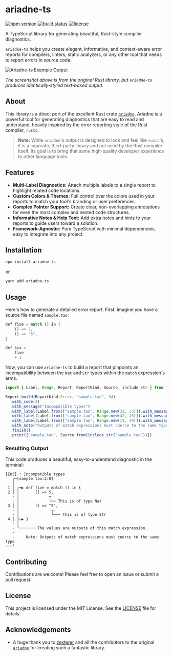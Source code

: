 
# ariadne-ts

[![npm version](https://img.shields.io/npm/v/ariadne-ts.svg?style=flat-square)](https://www.npmjs.com/package/ariadne-ts)
[![build status](https://img.shields.io/github/actions/workflow/status/Duroktar/ariadne-ts/ci.yml?style=flat-square)](https://github.com/Duroktar/ariadne-ts/actions)
[![license](https://img.shields.io/npm/l/ariadne-ts.svg?style=flat-square)](./LICENSE)

A TypeScript library for generating beautiful, Rust-style compiler diagnostics.

`ariadne-ts` helps you create elegant, informative, and context-aware error reports for compilers, linters, static analyzers, or any other tool that needs to report errors in source code.

![Ariadne-ts Example Output](https://raw.githubusercontent.com/zesterer/ariadne/main/misc/example.png)

*The screenshot above is from the original Rust library, but `ariadne-ts` produces identically-styled text-based output.*

## About

This library is a direct port of the excellent Rust crate [`ariadne`](https://github.com/zesterer/ariadne). Ariadne is a powerful tool for generating diagnostics that are easy to read and understand, heavily inspired by the error reporting style of the Rust compiler, `rustc`.

> **Note:** While `ariadne`'s output is designed to look and feel like `rustc`'s, it is a separate, third-party library and not used by the Rust compiler itself. Its goal is to bring that same high-quality developer experience to other language tools.

## Features

-   **Multi-Label Diagnostics:** Attach multiple labels to a single report to highlight related code locations.
-   **Custom Colors & Themes:** Full control over the colors used in your reports to match your tool's branding or user preferences.
-   **Complex Pointer Support:** Create clear, non-overlapping annotations for even the most complex and nested code structures.
-   **Informative Notes & Help Text:** Add extra notes and hints to your reports to guide users toward a solution.
-   **Framework-Agnostic:** Pure TypeScript with minimal dependencies, easy to integrate into any project.

## Installation

```bash
npm install ariadne-ts
````

or

```bash
yarn add ariadne-ts
```

## Usage

Here's how to generate a detailed error report. First, imagine you have a source file named `sample.tao`:

```rust
def five = match () in {
    () => 5,
    () => "5",
}

def six =
    five
    + 1
```

Now, you can use `ariadne-ts` to build a report that pinpoints an incompatibility between the `Nat` and `Str` types within the `match` expression's arms.

```typescript
import { Label, Range, Report, ReportKind, Source, include_str } from "@ariadne-ts"

Report.build(ReportKind.Error, "sample.tao", 34)
  .with_code(3)
  .with_message("Incompatible types")
  .with_label(Label.from(["sample.tao", Range.new(32, 33)]).with_message("This is of type Nat"))
  .with_label(Label.from(["sample.tao", Range.new(42, 45)]).with_message("This is of type Str"))
  .with_label(Label.from(["sample.tao", Range.new(11, 49)]).with_message("The values are outputs of this match expression."))
  .with_note("Outputs of match expressions must coerce to the same type")
  .finish()
  .print(["sample.tao", Source.from(include_str("sample.tao"))])

```

### Resulting Output

This code produces a beautiful, easy-to-understand diagnostic in the terminal:

```text
[E03] : Incompatible types
   ╭─[sample.tao:2:8]
   │
 1 │ ╭─▶ def five = match () in {
 2 │ │       () => 5,
   · │             ┬  
   · │             ╰── This is of type Nat
 3 │ │       () => "5",
   · │             ─┬─  
   · │              ╰─── This is of type Str
 4 │ ├─▶ }
   · │       
   · ╰─────── The values are outputs of this match expression.
   ·     
   ·     Note: Outputs of match expressions must coerce to the same type
───╯
```

## Contributing

Contributions are welcome\! Please feel free to open an issue or submit a pull request.

## License

This project is licensed under the MIT License. See the [LICENSE](https://www.google.com/search?q=./LICENSE) file for details.

## Acknowledgements

  - A huge thank you to [zesterer](https://github.com/zesterer) and all the contributors to the original [`ariadne`](https://github.com/zesterer/ariadne) for creating such a fantastic library.

